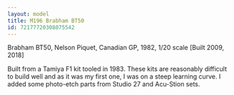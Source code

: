 ```yaml
---
layout: model
title: M196 Brabham BT50
id: 72177720308075542
---
```


Brabham BT50, Nelson Piquet, Canadian GP, 1982, 1/20 scale 
[Built 2009, 2018]

Built from a Tamiya F1 kit tooled in 1983. These kits are reasonably difficult to build well and as it was my first one, I was on a steep learning curve. I added some photo-etch parts from Studio 27 and Acu-Stion sets.


